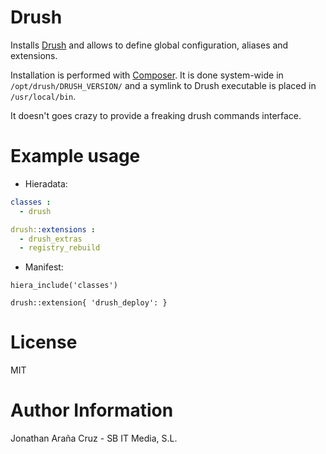 # Drush

Installs [Drush](http://www.drush.org/) and allows to define global
configuration, aliases and extensions.

Installation is performed with [Composer](https://getcomposer.org/). It is done
system-wide in `/opt/drush/DRUSH_VERSION/` and a symlink to Drush executable is
placed in `/usr/local/bin`.

It doesn't goes crazy to provide a freaking drush commands interface.


# Example usage

* Hieradata:

```yaml
classes :
  - drush

drush::extensions :
  - drush_extras
  - registry_rebuild
```

* Manifest:

```
hiera_include('classes')

drush::extension{ 'drush_deploy': }
```

# License

MIT

# Author Information

Jonathan Araña Cruz - SB IT Media, S.L.

